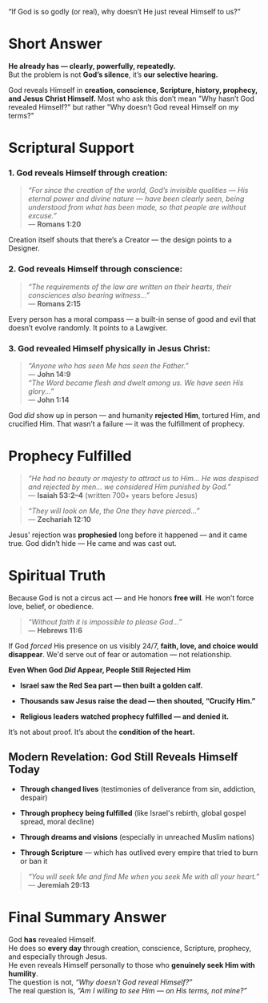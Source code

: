 “If God is so godly (or real), why doesn’t He just reveal Himself to us?”
# Short Answer

**He already has — clearly, powerfully, repeatedly.**  
But the problem is not **God’s silence**, it’s **our selective hearing.**

God reveals Himself in **creation, conscience, Scripture, history, prophecy, and Jesus Christ Himself.** Most who ask this don’t mean "Why hasn’t God revealed Himself?" but rather "Why doesn’t God reveal Himself on _my_ terms?"

# Scriptural Support

### 1. **God reveals Himself through creation:**

> _“For since the creation of the world, God’s invisible qualities — His eternal power and divine nature — have been clearly seen, being understood from what has been made, so that people are without excuse.”_  
> — **Romans 1:20**

Creation itself shouts that there’s a Creator — the design points to a Designer.

### 2. **God reveals Himself through conscience:**

> _“The requirements of the law are written on their hearts, their consciences also bearing witness…”_  
> — **Romans 2:15**

Every person has a moral compass — a built-in sense of good and evil that doesn’t evolve randomly. It points to a Lawgiver.

### 3. **God revealed Himself physically in Jesus Christ:**

> _“Anyone who has seen Me has seen the Father.”_  
> — **John 14:9**  
> _“The Word became flesh and dwelt among us. We have seen His glory...”_  
> — **John 1:14**

God _did_ show up in person — and humanity **rejected Him**, tortured Him, and crucified Him. That wasn’t a failure — it was the fulfillment of prophecy.

# Prophecy Fulfilled

> _“He had no beauty or majesty to attract us to Him... He was despised and rejected by men… we considered Him punished by God.”_  
> — **Isaiah 53:2–4** (written 700+ years before Jesus)

> _“They will look on Me, the One they have pierced…”_  
> — **Zechariah 12:10**

Jesus' rejection was **prophesied** long before it happened — and it came true. God didn’t hide — He came and was cast out.

# Spiritual Truth

Because God is not a circus act — and He honors **free will**. He won’t force love, belief, or obedience.

> _“Without faith it is impossible to please God…”_  
> — **Hebrews 11:6**

If God _forced_ His presence on us visibly 24/7, **faith, love, and choice would disappear**. We'd serve out of fear or automation — not relationship.

**Even When God _Did_ Appear, People Still Rejected Him**

- **Israel saw the Red Sea part — then built a golden calf.**
    
- **Thousands saw Jesus raise the dead — then shouted, “Crucify Him.”**
    
- **Religious leaders watched prophecy fulfilled — and denied it.**
    

It’s not about proof. It’s about the **condition of the heart.**

## **Modern Revelation: God Still Reveals Himself Today**

- **Through changed lives** (testimonies of deliverance from sin, addiction, despair)
    
- **Through prophecy being fulfilled** (like Israel's rebirth, global gospel spread, moral decline)
    
- **Through dreams and visions** (especially in unreached Muslim nations)
    
- **Through Scripture** — which has outlived every empire that tried to burn or ban it
    

> _“You will seek Me and find Me when you seek Me with all your heart.”_  
> — **Jeremiah 29:13**

# Final Summary Answer

God **has** revealed Himself.  
He does so **every day** through creation, conscience, Scripture, prophecy, and especially through Jesus.  
He even reveals Himself personally to those who **genuinely seek Him with humility**.  
The question is not, _“Why doesn’t God reveal Himself?”_  
The real question is, _“Am I willing to see Him — on His terms, not mine?”_


